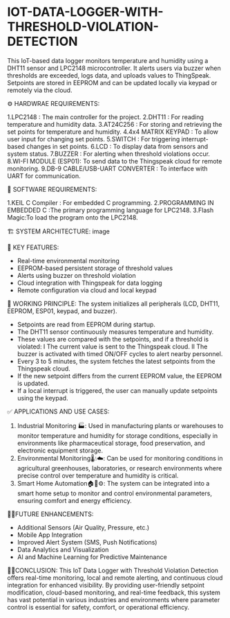 # IOT-DATA-LOGGER-WITH-THRESHOLD-VIOLATION-DETECTION
This IoT-based data logger monitors temperature and humidity using a DHT11 sensor and LPC2148 microcontroller. It alerts users via buzzer when thresholds are exceeded, logs data, and uploads values to ThingSpeak. Setpoints are stored in EEPROM and can be updated locally via keypad or remotely via the cloud.

⚙️ HARDWRAE REQUIREMENTS:

1.LPC2148 : The main controller for the project.
2.DHT11 : For reading temperature and humidity data.
3.AT24C256 : For storing and retrieving the set points for temperature and humidity.
4.4x4 MATRIX KEYPAD : To allow user input for changing set points.
5.SWITCH : For triggering interrupt-based changes in set points.
6.LCD : To display data from sensors and system status.
7.BUZZER : For alerting when threshold violations occur.
8.WI-FI MODULE (ESP01): To send data to the Thingspeak cloud for remote monitoring.
9.DB-9 CABLE/USB-UART CONVERTER : To interface with UART for communication.

💾 SOFTWARE REQUIREMENTS:

1.KEIL C Compiler : For embedded C programming.
2.PROGRAMMING IN EMBEDDED C :The primary programming language for LPC2148.
3.Flash Magic:To load the program onto the LPC2148.

🏗️ SYSTEM ARCHITECTURE: image

🔑 KEY FEATURES:

* Real-time environmental monitoring
* EEPROM-based persistent storage of threshold values
* Alerts using buzzer on threshold violation
* Cloud integration with Thingspeak for data logging
* Remote configuration via cloud and local keypad

🔁 WORKING PRINCIPLE: The system initializes all peripherals (LCD, DHT11, EEPROM, ESP01, keypad, and buzzer).

* Setpoints are read from EEPROM during startup.
* The DHT11 sensor continuously measures temperature and humidity.
* These values are compared with the setpoints, and if a threshold is violated:
   I The current value is sent to the Thingspeak cloud.
  II The buzzer is activated with timed ON/OFF cycles to alert nearby personnel.
* Every 3 to 5 minutes, the system fetches the latest setpoints from the Thingspeak cloud.
* If the new setpoint differs from the current EEPROM value, the EEPROM is updated.
* If a local interrupt is triggered, the user can manually update setpoints using the keypad.

✅ APPLICATIONS AND USE CASES:

1. Industrial Monitoring 🏭: Used in manufacturing plants or warehouses to monitor temperature and humidity for storage conditions, especially in environments like pharmaceutical storage, food preservation, and electronic equipment storage.
2. Environmental Monitoring🌡️💧☁️: Can be used for monitoring conditions in agricultural greenhouses, laboratories, or research environments where precise control over temperature and humidity is critical.
3. Smart Home Automation🏠📱⚙️: The system can be integrated into a smart home setup to monitor and control environmental parameters, ensuring comfort and energy efficiency.

🚀🧠FUTURE ENHANCEMENTS:

* Additional Sensors (Air Quality, Pressure, etc.)
* Mobile App Integration
* Improved Alert System (SMS, Push Notifications)
* Data Analytics and Visualization
* AI and Machine Learning for Predictive Maintenance

📝📌CONCLUSION: This IoT Data Logger with Threshold Violation Detection offers real-time monitoring, local and remote alerting, and continuous cloud integration for enhanced visibility. By providing user-friendly setpoint modification, cloud-based monitoring, and real-time feedback, this system has vast potential in various industries and environments where parameter control is essential for safety, comfort, or operational efficiency.

